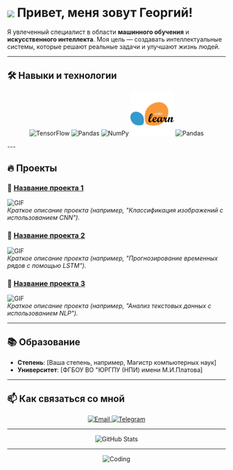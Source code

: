 # <img src="https://img.icons8.com/ios-filled/50/000000/brain-circuit.png" width="30" style="vertical-align: middle;" /> Привет, меня зовут Георгий!

Я увлеченный специалист в области **машинного обучения** и **искусственного интеллекта**. Моя цель — создавать интеллектуальные системы, которые решают реальные задачи и улучшают жизнь людей.

---

## 🛠️ Навыки и технологии
<p align="center">
  <img src="https://img.icons8.com/?size=100&id=n3QRpDA7KZ7P&format=png&color=000000" alt="TensorFlow" title="TensorFlow" />
  <img src="https://img.icons8.com/?size=100&id=xSkewUSqtErH&format=png&color=000000" alt="Pandas" title="Pandas" />
  <img src="https://img.icons8.com/?size=100&id=aR9CXyMagKIS&format=png&color=000000" alt="NumPy" title="NumPy" />
  <img src="https://raw.githubusercontent.com/devicons/devicon/ca28c779441053191ff11710fe24a9e6c23690d6/icons/scikitlearn/scikitlearn-original.svg" alt="scikit-learn" title="scikit-learn" width="100" />
  <img src="https://img.icons8.com/?size=100&id=xSkewUSqtErH&format=png&color=000000" alt="Pandas" title="Pandas" />
  
</p>
---

## 🔥 Проекты
### 🚀 [Название проекта 1](ссылка)
![GIF](https://media.giphy.com/media/L1R1tvI9svkIWwpVYr/giphy.gif)  
*Краткое описание проекта (например, "Классификация изображений с использованием CNN").*

### 🚀 [Название проекта 2](ссылка)
![GIF](https://media.giphy.com/media/3o7TKsQ8gqVrXhq3mM/giphy.gif)  
*Краткое описание проекта (например, "Прогнозирование временных рядов с помощью LSTM").*

### 🚀 [Название проекта 3](ссылка)
![GIF](https://media.giphy.com/media/3o7TKsQ8gqVrXhq3mM/giphy.gif)  
*Краткое описание проекта (например, "Анализ текстовых данных с использованием NLP").*

---

## 📚 Образование
- **Степень**: [Ваша степень, например, Магистр компьютерных наук]
- **Университет**: [ФГБОУ ВО "ЮРГПУ (НПИ) имени М.И.Платова]

---

## 📫 Как связаться со мной
<p align="center">
  <a href="mailto:petrosangosa2005@gmail.com">
    <img src="https://img.icons8.com/ios-filled/50/000000/email.png" alt="Email" title="Email" />
  </a>
  <a href="https://t.me/viberrviberrr">
    <img src="https://img.icons8.com/ios-filled/50/000000/telegram-app.png" alt="Telegram" title="Telegram" />
  </a>
</p>

---


<p align="center">
  <img src="https://github-readme-stats.vercel.app/api?username=ваш_username&show_icons=true&theme=dark" alt="GitHub Stats" />
</p>

---

<p align="center">
  <img src="https://media.giphy.com/media/3o7TKsQ8gqVrXhq3mM/giphy.gif" alt="Coding" width="200" />
</p>
